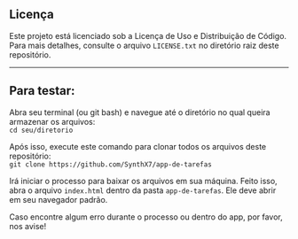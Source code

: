 ## Licença

Este projeto está licenciado sob a Licença de Uso e Distribuição de Código. Para mais detalhes, consulte o arquivo `LICENSE.txt` no diretório raiz deste repositório.

---

## Para testar:

Abra seu terminal (ou git bash) e navegue até o diretório no qual queira armazenar os arquivos: <br>
```cd seu/diretorio```

Após isso, execute este comando para clonar todos os arquivos deste repositório: <br>
```git clone https://github.com/SynthX7/app-de-tarefas```

Irá iniciar o processo para baixar os arquivos em sua máquina. Feito isso, abra o arquivo `index.html` dentro da pasta `app-de-tarefas`.
Ele deve abrir em seu navegador padrão.

Caso encontre algum erro durante o processo ou dentro do app, por favor, nos avise!
